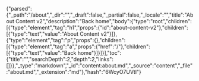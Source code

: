 {"parsed":{"_path":"/about","_dir":"","_draft":false,"_partial":false,"_locale":"","title":"About Content v2","description":"Back home","body":{"type":"root","children":[{"type":"element","tag":"h1","props":{"id":"about-content-v2"},"children":[{"type":"text","value":"About Content v2"}]},{"type":"element","tag":"p","props":{},"children":[{"type":"element","tag":"a","props":{"href":"/"},"children":[{"type":"text","value":"Back home"}]}]}],"toc":{"title":"","searchDepth":2,"depth":2,"links":[]}},"_type":"markdown","_id":"content:about.md","_source":"content","_file":"about.md","_extension":"md"},"hash":"6WcyO7UVtl"}